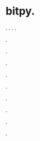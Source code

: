# bitpy.
.
.
.
.












.






















































.
























.



























.

















































































.































































.































































































.















.


































































.














































































